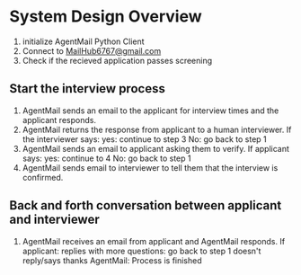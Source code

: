 # System Design Overview

1. initialize AgentMail Python Client
2. Connect to MailHub6767@gmail.com
3. Check if the recieved application passes screening

## Start the interview process
1. AgentMail sends an email to the applicant for interview times and the applicant responds.
2. AgentMail returns the response from applicant to a human interviewer. If the interviewer says:
    yes: continue to step 3
    No: go back to step 1
3. AgentMail sends an email to applicant asking them to verify. If applicant says:
    yes: continue to 4
    No: go back to step 1
4. AgentMail sends email to interviewer to tell them that the interview is confirmed.

## Back and forth conversation between applicant and interviewer
1. AgentMail receives an email from applicant and AgentMail responds. If applicant:
    replies with more questions: go back to step 1
    doesn't reply/says thanks AgentMail: Process is finished